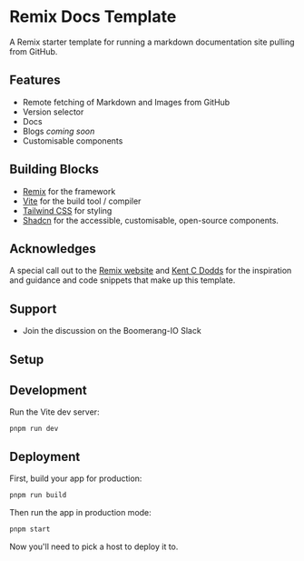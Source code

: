 # Remix Docs Template

A Remix starter template for running a markdown documentation site pulling from GitHub.

## Features

- Remote fetching of Markdown and Images from GitHub
- Version selector
- Docs
- Blogs _coming soon_
- Customisable components

## Building Blocks

- [Remix](https://remix.run/) for the framework
- [Vite](https://vitejs.dev/) for the build tool / compiler
- [Tailwind CSS](https://tailwindcss.com/) for styling
- [Shadcn](https://ui.shadcn.com/) for the accessible, customisable, open-source components.

## Acknowledges

A special call out to the [Remix website](https://github.com/remix-run/remix-website) and [Kent C Dodds](https://github.com/kentcdodds/kentcdodds.com) for the inspiration and guidance and code snippets that make up this template.

## Support

- Join the discussion on the Boomerang-IO Slack

## Setup

## Development

Run the Vite dev server:

```shellscript
pnpm run dev
```

## Deployment

First, build your app for production:

```sh
pnpm run build
```

Then run the app in production mode:

```sh
pnpm start
```

Now you'll need to pick a host to deploy it to.
